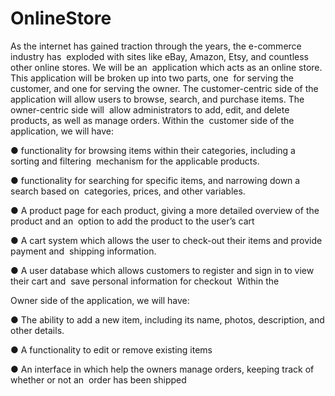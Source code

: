 # OnlineStore


As the internet has gained traction through the years, the e-commerce industry has  exploded with sites like eBay, Amazon, Etsy, and countless other online stores. We will be an  application which acts as an online store. This application will be broken up into two parts, one  for serving the customer, and one for serving the owner. The customer-centric side of the  application will allow users to browse, search, and purchase items. The owner-centric side will  allow administrators to add, edit, and delete products, as well as manage orders. Within the  customer side of the application, we will have:  


● functionality for browsing items within their categories, including a sorting and filtering  mechanism for the applicable products. 

● functionality for searching for specific items, and narrowing down a search based on  categories, prices, and other variables.  

● A product page for each product, giving a more detailed overview of the product and an  option to add the product to the user’s cart 

● A cart system which allows the user to check-out their items and provide payment and  shipping information.  

● A user database which allows customers to register and sign in to view their cart and  save personal information for checkout  Within the 

Owner side of the application, we will have:  


● The ability to add a new item, including its name, photos, description, and other details.  

● A functionality to edit or remove existing items  

● An interface in which help the owners manage orders, keeping track of whether or not an  order has been shipped 
